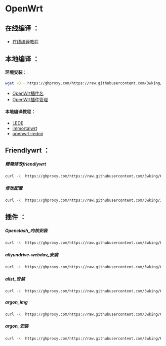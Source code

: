 # OpenWrt
## 在线编译 ：
#### 
* [在线编译教程](https://github.com/3wking/OpenWrt/blob/main/Compile/Online/README.md)
## 本地编译 ：
#### 环境安装：
```sh
wget -O - https://ghproxy.com/https://raw.githubusercontent.com/3wking/OpenWrt/main/Compile/Local_Compilation/env.sh | bash
```
* [OpenWrt插件名](Compile/Local/Pluginqa_Name.txt)
* [OpenWrt插件管理](https://raw.iqiq.io/3wking/OpenWrt/main/Compile/Local/Plug-ina_Manager.txt)
#### 本地编译教程：
* [LEDE](Compile/Local/LEDE.md)
* [immortalwrt](Compile/Local/immortalwrt.md)
* [openwrt-redmi](Compile/Local/openwrt-redmi.md)

## Friendlywrt ：
##### 精简修改friendlywrt
```sh
curl -k  https://ghproxy.com/https://raw.githubusercontent.com/3wking/OpenWrt/main/friendlywrt/remove.sh | bash
```
##### 修改配置
```sh
curl -k  https://ghproxy.com/https://raw.githubusercontent.com/3wking/3wking.github.io/main/OpenWrt/config.sh | bash
```

## 插件 ：
##### Openclash_内核安装
```sh
curl -k  https://ghproxy.com/https://raw.githubusercontent.com/3wking/OpenWrt/main/Shell/clash_core.sh | bash
```
##### aliyundrive-webdav_安装
```sh
curl -k  https://ghproxy.com/https://raw.githubusercontent.com/3wking/OpenWrt/main/Shell/aliyundrive-webdav.sh | bash
```
##### alist_安装
```sh
curl -k  https://ghproxy.com/https://raw.githubusercontent.com/3wking/OpenWrt/main/Shell/alist.sh | bash
```
##### argon_img
```sh
curl -k  https://ghproxy.com/https://raw.githubusercontent.com/3wking/OpenWrt/main/Shell/argon_img.sh | bash
```
##### argon_安装
```sh
curl -k  https://ghproxy.com/https://raw.githubusercontent.com/3wking/OpenWrt/main/Shell/argon.sh | bash
```